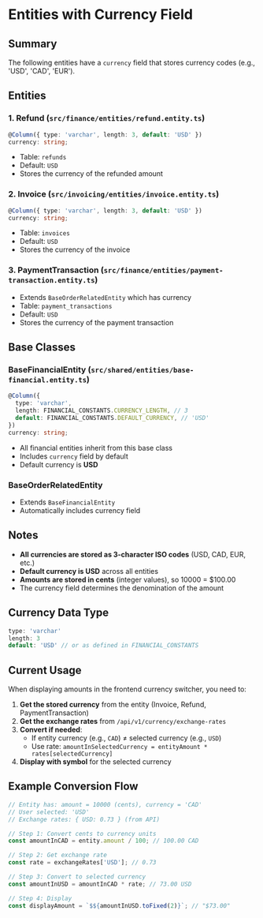 # Entities with Currency Field

## Summary

The following entities have a `currency` field that stores currency codes (e.g., 'USD', 'CAD', 'EUR').

## Entities

### 1. **Refund** (`src/finance/entities/refund.entity.ts`)

```typescript
@Column({ type: 'varchar', length: 3, default: 'USD' })
currency: string;
```

- Table: `refunds`
- Default: `USD`
- Stores the currency of the refunded amount

### 2. **Invoice** (`src/invoicing/entities/invoice.entity.ts`)

```typescript
@Column({ type: 'varchar', length: 3, default: 'USD' })
currency: string;
```

- Table: `invoices`
- Default: `USD`
- Stores the currency of the invoice

### 3. **PaymentTransaction** (`src/finance/entities/payment-transaction.entity.ts`)

- Extends `BaseOrderRelatedEntity` which has currency
- Table: `payment_transactions`
- Default: `USD`
- Stores the currency of the payment transaction

## Base Classes

### BaseFinancialEntity (`src/shared/entities/base-financial.entity.ts`)

```typescript
@Column({
  type: 'varchar',
  length: FINANCIAL_CONSTANTS.CURRENCY_LENGTH, // 3
  default: FINANCIAL_CONSTANTS.DEFAULT_CURRENCY, // 'USD'
})
currency: string;
```

- All financial entities inherit from this base class
- Includes `currency` field by default
- Default currency is **USD**

### BaseOrderRelatedEntity

- Extends `BaseFinancialEntity`
- Automatically includes currency field

## Notes

- **All currencies are stored as 3-character ISO codes** (USD, CAD, EUR, etc.)
- **Default currency is USD** across all entities
- **Amounts are stored in cents** (integer values), so 10000 = $100.00
- The currency field determines the denomination of the amount

## Currency Data Type

```typescript
type: 'varchar'
length: 3
default: 'USD' // or as defined in FINANCIAL_CONSTANTS
```

## Current Usage

When displaying amounts in the frontend currency switcher, you need to:

1. **Get the stored currency** from the entity (Invoice, Refund, PaymentTransaction)
2. **Get the exchange rates** from `/api/v1/currency/exchange-rates`
3. **Convert if needed**:
   - If entity currency (e.g., `CAD`) ≠ selected currency (e.g., `USD`)
   - Use rate: `amountInSelectedCurrency = entityAmount * rates[selectedCurrency]`
4. **Display with symbol** for the selected currency

## Example Conversion Flow

```javascript
// Entity has: amount = 10000 (cents), currency = 'CAD'
// User selected: 'USD'
// Exchange rates: { USD: 0.73 } (from API)

// Step 1: Convert cents to currency units
const amountInCAD = entity.amount / 100; // 100.00 CAD

// Step 2: Get exchange rate
const rate = exchangeRates['USD']; // 0.73

// Step 3: Convert to selected currency
const amountInUSD = amountInCAD * rate; // 73.00 USD

// Step 4: Display
const displayAmount = `$${amountInUSD.toFixed(2)}`; // "$73.00"
```

